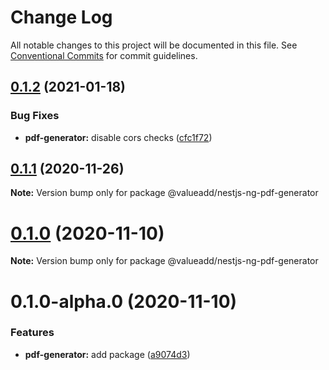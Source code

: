 # Change Log

All notable changes to this project will be documented in this file.
See [Conventional Commits](https://conventionalcommits.org) for commit guidelines.

## [0.1.2](https://github.com/valueadd-poland/nestjs-packages/compare/@valueadd/nestjs-ng-pdf-generator@0.1.1...@valueadd/nestjs-ng-pdf-generator@0.1.2) (2021-01-18)


### Bug Fixes

* **pdf-generator:** disable cors checks ([cfc1f72](https://github.com/valueadd-poland/nestjs-packages/commit/cfc1f72a4893ef9e01fed8d088fc048e18227323))





## [0.1.1](https://github.com/valueadd-poland/nestjs-packages/compare/@valueadd/nestjs-ng-pdf-generator@0.1.0...@valueadd/nestjs-ng-pdf-generator@0.1.1) (2020-11-26)

**Note:** Version bump only for package @valueadd/nestjs-ng-pdf-generator





# [0.1.0](https://github.com/valueadd-poland/nestjs-packages/compare/@valueadd/nestjs-ng-pdf-generator@0.1.0-alpha.0...@valueadd/nestjs-ng-pdf-generator@0.1.0) (2020-11-10)

**Note:** Version bump only for package @valueadd/nestjs-ng-pdf-generator





# 0.1.0-alpha.0 (2020-11-10)


### Features

* **pdf-generator:** add package ([a9074d3](https://github.com/valueadd-poland/nestjs-packages/commit/a9074d3602373918090b6f7dc003d1b3a102343d))
